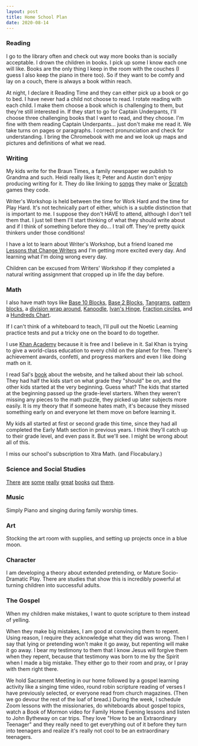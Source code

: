 ```yaml
---
layout: post
title: Home School Plan
date: 2020-08-14
---
```


### Reading

I go to the library often and check out way more books than is socially acceptable. I drown the children in books. I pick up some I know each one will like. Books are the only thing I keep in the room with the couches (I guess I also keep the piano in there too). So if they want to be comfy and lay on a couch, there is always a book within reach. 

At night, I declare it Reading Time and they can either pick up a book or go to bed. I have never had a child not choose to read. I rotate reading with each child. I make them choose a book which is challenging to them, but they're still interested in.  If they start to go for Captain Underpants, I'll choose three challenging books that I want to read, and they choose. I'm fine with them reading Captain Underpants... just don't make me read it. We take turns on pages or paragraphs. I correct pronunciation and check for understanding. I bring the Chromebook with me and we look up maps and pictures and definitions of what we read. 

### Writing

My kids write for the Braun Times, a family newspaper we publish to Grandma and such. Heidi really likes it; Peter and Austin don't enjoy producing writing for it. They do like linking to [songs](https://beepbox.co/#8n31s6k0l00e03t2nm0a7g0fj07i0r1o3210T0v0L4u00q1d1f6y0z1C2w2c0h0T0v0L4u00q1d1f6y0z1C2w2c0h0T0v0L4u00q1d1f6y0z1C2w2c0h0T2v0L4u02q0d1fay0z1C2w1b4h4h4h4h4h4id14h4h4h4h4h4h4h4h4h4h4h4h4h4h4p1QFE-q86jbWGaGye896WMz0kTE-fGOeg00FEPbGqqqqqqqqqqqqqg0) they make or [Scratch](https://scratch.mit.edu/projects/395334534/) games they code. 

Writer's Workshop is held between the time for Work Hard and the time for Play Hard. It's not technically part of either, which is a subtle distinction that is important to me. I suppose they don't HAVE to attend, although I don't tell them that. I just tell them I'll start thinking of what they should write about and if I think of something before they do... I trail off. They're pretty quick thinkers under those conditions!

I have a lot to learn about Writer's Workshop, but a friend loaned me [Lessons that Change Writers](https://www.amazon.com/Lessons-Change-Writers-Nancie-Atwell/dp/0325088306) and I'm getting more excited every day. And learning what I'm doing wrong every day. 

Children can be excused from Writers' Workshop if they completed a natural writing assignment that cropped up in life the day before. 

### Math

I also have math toys like [Base 10 Blocks](https://www.amazon.com/Learning-Resources-Plastic-Base-Starter/dp/B000F8VBBO), [Base 2 Blocks](https://www.hollybraun.com/2020/05/14/powers-of-2.html), [Tangrams](https://www.amazon.com/Tangram-Geometry-Silhouette-Tangrams-Challenge/dp/B005IDO63Q/ref=pd_lpo_21_t_1/131-0898252-3652443?_encoding=UTF8&pd_rd_i=B005IDO63Q&pd_rd_r=badf6db7-57bd-4e7e-bf57-33999be48d2b&pd_rd_w=RY6ll&pd_rd_wg=eM3pP&pf_rd_p=7b36d496-f366-4631-94d3-61b87b52511b&pf_rd_r=ZPT9WTJG9RTZP3K3CAGV&psc=1&refRID=ZPT9WTJG9RTZP3K3CAGV), [pattern blocks](https://www.amazon.com/Learning-Resources-Plastic-Pattern-Blocks/dp/B00004WKPP/ref=sr_1_1_sspa?dchild=1&keywords=pattern+blocks&qid=1597464638&s=toys-and-games&sr=1-1-spons&psc=1&spLa=ZW5jcnlwdGVkUXVhbGlmaWVyPUEyUEVKSEsxRlRHRlE0JmVuY3J5cHRlZElkPUEwODc1Njg5NVNRSURVQ0ZZTDNaJmVuY3J5cHRlZEFkSWQ9QTAxODQ1MzIzTTVJOEZaMTRHODBMJndpZGdldE5hbWU9c3BfYXRmJmFjdGlvbj1jbGlja1JlZGlyZWN0JmRvTm90TG9nQ2xpY2s9dHJ1ZQ==), a [division wrap around](https://www.amazon.com/Learning-Wrap-Ups-Keys-Division-Multiplication/dp/B00O80817W), [Kanoodle](https://www.amazon.com/Educational-Insights-Kanoodle-Twisting-Solitaire/dp/B000FGECAI/ref=sr_1_1_sspa?dchild=1&keywords=kanoodle&qid=1597464701&sr=8-1-spons&psc=1&spLa=ZW5jcnlwdGVkUXVhbGlmaWVyPUEyVDBXT1NaOTNDOUVBJmVuY3J5cHRlZElkPUEwODY1Mzg4UjFOOFhSWThRMDk0JmVuY3J5cHRlZEFkSWQ9QTAzODEwNDIxTVFQRzZOQ1lVQ1Q3JndpZGdldE5hbWU9c3BfYXRmJmFjdGlvbj1jbGlja1JlZGlyZWN0JmRvTm90TG9nQ2xpY2s9dHJ1ZQ==), [Ivan's Hinge](https://www.amazon.com/Fat-Brain-Toys-Ivans-Challenge/dp/B004HFT73A/ref=sr_1_1?dchild=1&keywords=ivan%27s+hinge&qid=1597464724&sr=8-1), [Fraction circles](https://www.amazon.com/129pcs-Magnetic-Rainbow-Fraction-Circles/dp/B07FD756ML/ref=sr_1_2_sspa?dchild=1&keywords=fraction+circles&qid=1597464747&sr=8-2-spons&psc=1&spLa=ZW5jcnlwdGVkUXVhbGlmaWVyPUEzRTY3OTE2OERPTVE2JmVuY3J5cHRlZElkPUEwODU1MDI5VE83RExJOFZZMTg3JmVuY3J5cHRlZEFkSWQ9QTA0NjM5MTcxSFFaQ1lTNU1DRDVNJndpZGdldE5hbWU9c3BfYXRmJmFjdGlvbj1jbGlja1JlZGlyZWN0JmRvTm90TG9nQ2xpY2s9dHJ1ZQ==), and a [Hundreds Chart](https://www.amazon.com/Learning-Resources-Hundred-Pocket-LER2208/dp/B0006PJ0LY/ref=sr_1_2?dchild=1&keywords=hundreds+chart&qid=1597464769&sr=8-2).

If I can't think of a whiteboard to teach, I'll pull out the Noetic Learning practice tests and put a tricky one on the board to do together.

I use [Khan Academy](https://www.khanacademy.org/) because it is free and I believe in it. Sal Khan is trying to give a world-class education to every child on the planet for free. There's achievement awards, confetti, and progress markers and even I like doing math on it. 

I read Sal's [book](https://www.amazon.com/dp/B008HTQ3FW/ref=dp-kindle-redirect?_encoding=UTF8&btkr=1) about the website, and he talked about their lab school. They had half the kids start on what grade they "should" be on, and the other kids started at the very beginning. Guess what? The kids that started at the beginning passed up the grade-level starters. When they weren't missing any pieces to the math puzzle, they picked up later subjects more easily. It is my theory that if someone hates math, it's because they missed something early on and everyone let them move on before learning it. 

My kids all started at first or second grade this time, since they had all completed the Early Math section in previous years. I think they'll catch up to their grade level, and even pass it. But we'll see. I might be wrong about all of this.

I miss our school's subscription to Xtra Math. (and Flocabulary.)

### Science and Social Studies

[There](https://www.amazon.com/Nathan-Hales-Hazardous-Tales-Issues/dp/B0829HPQ1J) [are](https://www.thriftbooks.com/series/manga-guides/107939/) [some](https://en.wikipedia.org/wiki/Magic_Tree_House) [really](https://us.macmillan.com/series/sciencecomics/) [great](http://www.stevejenkinsbooks.com/books_list.html) [books](https://www.laurentarshis.com/i-survived) [out](https://www.amazon.com/dp/B07HY43P1K/ref=dp-kindle-redirect?_encoding=UTF8&btkr=1) [there](https://us.macmillan.com/series/secretcoders/). 

### Music

Simply Piano and singing during family worship times. 

### Art

Stocking the art room with supplies, and setting up projects once in a blue moon. 

### Character

I am developing a theory about extended pretending, or Mature Socio-Dramatic Play. There are studies that show this is incredibly powerful at turning children into successful adults. 

### The Gospel

When my children make mistakes, I want to quote scripture to them instead of yelling. 

When they make big mistakes, I am good at convincing them to repent. Using reason, I require they acknowledge what they did was wrong. Then I say that lying or pretending won't make it go away, but repenting will make it go away. I bear my testimony to them that I know Jesus will forgive them when they repent, because that testimony was born to me by the Spirit when I made a big mistake. They either go to their room and pray, or I pray with them right there.

We hold Sacrament Meeting in our home followed by a gospel learning activity like a singing time video, round robin scripture reading of verses I have previously selected, or everyone read from church magazines. (Then we go devour the rest of the loaf of bread.) During the week, I schedule Zoom lessons with the missionaries, do whiteboards about gospel topics, watch a Book of Mormon video for Family Home Evening lessons and listen to John Bytheway on car trips.  They love "How to be an Extraordinary Teenager" and they really need to get everything out of it before they turn into teenagers and realize it's really not cool to be an extraordinary teenagers.  